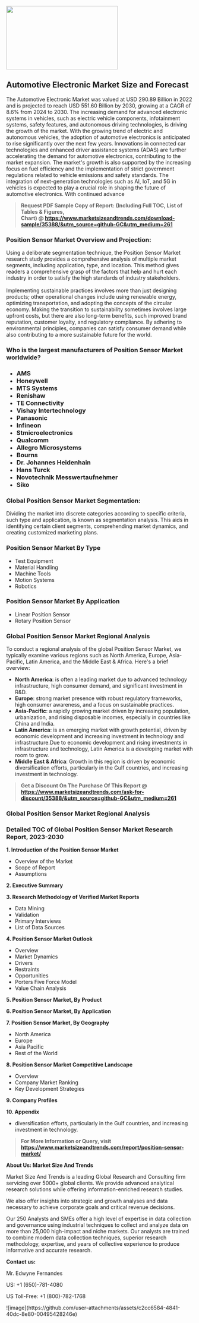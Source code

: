 <p><img class="alignnone size-medium wp-image-20088" src="https://ffe5etoiles.com/wp-content/uploads/2024/12/MST1-300x171.png" alt="" width="300" height="171" /></p><h2>Automotive Electronic Market Size and Forecast</h2><p>The Automotive Electronic Market was valued at USD 290.89 Billion in 2022 and is projected to reach USD 551.60 Billion by 2030, growing at a CAGR of 8.6% from 2024 to 2030. The increasing demand for advanced electronic systems in vehicles, such as electric vehicle components, infotainment systems, safety features, and autonomous driving technologies, is driving the growth of the market. With the growing trend of electric and autonomous vehicles, the adoption of automotive electronics is anticipated to rise significantly over the next few years. Innovations in connected car technologies and enhanced driver assistance systems (ADAS) are further accelerating the demand for automotive electronics, contributing to the market expansion. The market's growth is also supported by the increasing focus on fuel efficiency and the implementation of strict government regulations related to vehicle emissions and safety standards. The integration of next-generation technologies such as AI, IoT, and 5G in vehicles is expected to play a crucial role in shaping the future of automotive electronics. With continued advance</p><blockquote id="" class=""><strong>Request PDF Sample Copy of Report: (Including Full TOC, List of Tables &amp; Figures, Chart)&nbsp;@&nbsp;<strong><a href="https://www.marketsizeandtrends.com/download-sample/35388/&utm_source=github-GC&utm_medium=261" target="_blank">https://www.marketsizeandtrends.com/download-sample/35388/&utm_source=github-GC&utm_medium=261</a></strong></strong></blockquote><h3 id="" class="">Position Sensor Market&nbsp;Overview and Projection:</h3><p id="" class="">Using a deliberate segmentation technique, the Position Sensor Market research study provides a comprehensive analysis of multiple market segments, including application, type, and location. This method gives readers a comprehensive grasp of the factors that help and hurt each industry in order to satisfy the high standards of industry stakeholders. <br /> <br />Implementing sustainable practices involves more than just designing products; other operational changes include using renewable energy, optimizing transportation, and adopting the concepts of the circular economy. Making the transition to sustainability sometimes involves large upfront costs, but there are also long-term benefits, such improved brand reputation, customer loyalty, and regulatory compliance. By adhering to environmental principles, companies can satisfy consumer demand while also contributing to a more sustainable future for the world.</p><h3 id="" class="">Who is the largest manufacturers of&nbsp;Position Sensor Market worldwide?</h3><h3 class=""><p><ul><li>AMS </li><li> Honeywell </li><li> MTS Systems </li><li> Renishaw </li><li> TE Connectivity </li><li> Vishay Intertechnology </li><li> Panasonic </li><li> Infineon </li><li> Stmicroelectronics </li><li> Qualcomm </li><li> Allegro Microsystems </li><li> Bourns </li><li> Dr. Johannes Heidenhain </li><li> Hans Turck </li><li> Novotechnik Messwertaufnehmer </li><li> Siko</li></ul></p></h3><h3 id="" class="">Global&nbsp;Position Sensor Market Segmentation:</h3><p id="" class="">Dividing the market into discrete categories according to specific criteria, such type and application, is known as segmentation analysis. This aids in identifying certain client segments, comprehending market dynamics, and creating customized marketing plans.</p><h3 id="" class="">Position Sensor Market&nbsp;By Type</h3><p><p><ul><li>Test Equipment </li><li> Material Handling </li><li> Machine Tools </li><li> Motion Systems </li><li> Robotics</p></li></ul></p></p><h3 id="" class="">Position Sensor Market&nbsp;By Application</h3><p class=""><p><ul><li>Linear Position Sensor </li><li> Rotary Position Sensor</li></ul></p></p><h3 id="" class="">Global Position Sensor Market Regional Analysis</h3><p id="" class="">To conduct a regional analysis of the global Position Sensor Market, we typically examine various regions such as North America, Europe, Asia-Pacific, Latin America, and the Middle East &amp; Africa. Here's a brief overview:</p><ul><li><strong>North America</strong>: is often a leading market due to advanced technology infrastructure, high consumer demand, and significant investment in R&amp;D.</li><li><strong>Europe</strong>: strong market presence with robust regulatory frameworks, high consumer awareness, and a focus on sustainable practices.</li><li><strong>Asia-Pacific</strong>: a rapidly growing market driven by increasing population, urbanization, and rising disposable incomes, especially in countries like China and India.</li><li><strong>Latin America</strong>: is an emerging market with growth potential, driven by economic development and increasing investment in technology and infrastructure.Due to economic development and rising investments in infrastructure and technology, Latin America is a developing market with room to grow.</li><li><strong>Middle East &amp; Africa</strong>: Growth in this region is driven by economic diversification efforts, particularly in the Gulf countries, and increasing investment in technology.</li></ul><blockquote id="" class=""><strong>Get a Discount On The Purchase Of This Report @ <strong><a href="https://www.marketsizeandtrends.com/ask-for-discount/35388/&utm_source=github-GC&utm_medium=261" target="_blank">https://www.marketsizeandtrends.com/ask-for-discount/35388/&utm_source=github-GC&utm_medium=261</a></strong></strong></blockquote><h3 id="" class="">Global Position Sensor Market Regional Analysis</h3><h3 id="" class="">Detailed TOC of Global Position Sensor Market Research Report, 2023-2030</h3><p id="" class=""><strong>1. Introduction of the Position Sensor Market</strong></p><ul><li>Overview of the Market</li><li>Scope of Report</li><li>Assumptions</li></ul><p id="" class=""><strong>2. Executive Summary</strong></p><p id="" class=""><strong>3. Research Methodology of Verified Market Reports</strong></p><ul><li>Data Mining</li><li>Validation</li><li>Primary Interviews</li><li>List of Data Sources</li></ul><p id="" class=""><strong>4. Position Sensor Market Outlook</strong></p><ul><li>Overview</li><li>Market Dynamics</li><li>Drivers</li><li>Restraints</li><li>Opportunities</li><li>Porters Five Force Model</li><li>Value Chain Analysis</li></ul><p id="" class=""><strong>5. Position Sensor Market, By Product</strong></p><p id="" class=""><strong>6. Position Sensor Market, By Application</strong></p><p id="" class=""><strong>7. Position Sensor Market, By Geography</strong></p><ul><li>North America</li><li>Europe</li><li>Asia Pacific</li><li>Rest of the World</li></ul><p id="" class=""><strong>8. Position Sensor Market Competitive Landscape</strong></p><ul><li>Overview</li><li>Company Market Ranking</li><li>Key Development Strategies</li></ul><p id="" class=""><strong>9. Company Profiles</strong></p><p id="" class=""><strong>10. Appendix</strong></p><ul><li>diversification efforts, particularly in the Gulf countries, and increasing investment in technology.</li></ul><blockquote id="" class=""><strong>For More Information or Query, visit <strong><strong><a href="https://www.marketsizeandtrends.com/report/position-sensor-market/" target="_blank">https://www.marketsizeandtrends.com/report/position-sensor-market/</a></strong></strong></strong></blockquote><p id="" class=""><strong>About Us: Market Size And Trends</strong></p><p id="" class="">Market Size And Trends is a leading Global Research and Consulting firm servicing over 5000+ global clients. We provide advanced analytical research solutions while offering information-enriched research studies.</p><p id="" class="">We also offer insights into strategic and growth analyses and data necessary to achieve corporate goals and critical revenue decisions.</p><p id="" class="">Our 250 Analysts and SMEs offer a high level of expertise in data collection and governance using industrial techniques to collect and analyze data on more than 25,000 high-impact and niche markets. Our analysts are trained to combine modern data collection techniques, superior research methodology, expertise, and years of collective experience to produce informative and accurate research.</p><p id="" class=""><strong>Contact us:</strong></p><p id="" class="">Mr. Edwyne Fernandes</p><p id="" class="">US: +1 (650)-781-4080</p><p id="" class="">US Toll-Free: +1 (800)-782-1768</p>
![image](https://github.com/user-attachments/assets/c2cc6584-4841-40dc-8e80-00495428246e)
